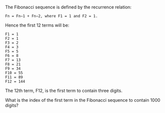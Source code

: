 The Fibonacci sequence is defined by the recurrence relation:

```plain
Fn = Fn−1 + Fn−2, where F1 = 1 and F2 = 1.
```

Hence the first 12 terms will be:

```plain
F1 = 1
F2 = 1
F3 = 2
F4 = 3
F5 = 5
F6 = 8
F7 = 13
F8 = 21
F9 = 34
F10 = 55
F11 = 89
F12 = 144
```

The 12th term, F12, is the first term to contain three digits.

What is the index of the first term in the Fibonacci sequence to contain 1000 digits?
